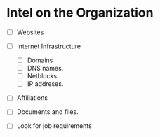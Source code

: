 # Intel on the Organization

- [ ] Websites
- [ ] Internet Infrastructure
	- [ ] Domains
	- [ ] DNS names.
	- [ ] Netblocks
	- [ ] IP addreses.
- [ ] Affiliations
- [ ] Documents and files.

- [ ] Look for job requirements